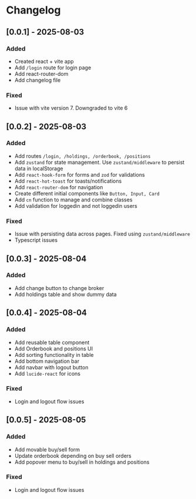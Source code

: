 # Changelog

## [0.0.1] - 2025-08-03
### Added
- Created react + vite app
- Add ```/login``` route for login page
- Add react-router-dom
- Add changelog file

### Fixed
- Issue with vite version 7. Downgraded to vite 6

## [0.0.2] - 2025-08-03
### Added
- Add routes ```/login, /holdings, /orderbook, /positions```
- Add ```zustand``` for state management. Use  ```zustand/middleware``` to persist data in localStorage
- Add ```react-hook-form``` for forms and ```zod``` for validations
- Add ```react-hot-toast``` for toasts/notifications
- Add ```react-router-dom``` for navigation
- Create different initial components like  ```Button, Input, Card```
- Add ```cn``` function to manage and combine classes
- Add validation for loggedin and not loggedin users

### Fixed
- Issue with persisting data across pages. Fixed using ```zustand/middleware```
- Typescript issues

## [0.0.3] - 2025-08-04
### Added
- Add change button to change broker
- Add holdings table and show dummy data

## [0.0.4] - 2025-08-04
### Added
- Add reusable table component
- Add Orderbook and positions UI
- Add sorting functionality in table
- Add bottom navigation bar
- Add navbar with logout button
- Add ```lucide-react``` for icons

### Fixed
- Login and logout flow issues

## [0.0.5] - 2025-08-05
### Added
- Add movable buy/sell form
- Update orderbook depending on buy sell orders
- Add popover menu to buy/sell in holdings and positions

### Fixed
- Login and logout flow issues

